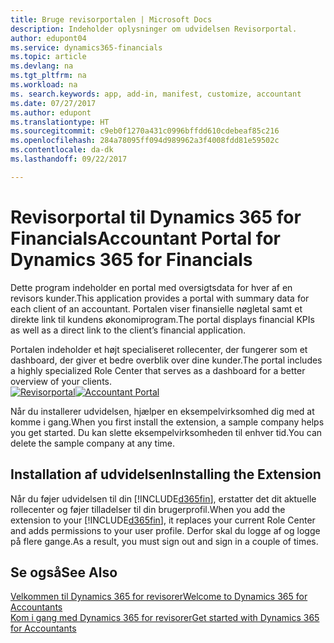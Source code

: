 ```yaml
---
title: Bruge revisorportalen | Microsoft Docs
description: Indeholder oplysninger om udvidelsen Revisorportal.
author: edupont04
ms.service: dynamics365-financials
ms.topic: article
ms.devlang: na
ms.tgt_pltfrm: na
ms.workload: na
ms. search.keywords: app, add-in, manifest, customize, accountant
ms.date: 07/27/2017
ms.author: edupont
ms.translationtype: HT
ms.sourcegitcommit: c9eb0f1270a431c0996bffdd610cdebeaf85c216
ms.openlocfilehash: 284a78095ff094d989962a3f4008fdd81e59502c
ms.contentlocale: da-dk
ms.lasthandoff: 09/22/2017

---
```

# <a name="accountant-portal-for-dynamics-365-for-financials"></a><span data-ttu-id="ad1e4-103">Revisorportal til Dynamics 365 for Financials</span><span class="sxs-lookup"><span data-stu-id="ad1e4-103">Accountant Portal for Dynamics 365 for Financials</span></span>
<span data-ttu-id="ad1e4-104">Dette program indeholder en portal med oversigtsdata for hver af en revisors kunder.</span><span class="sxs-lookup"><span data-stu-id="ad1e4-104">This application provides a portal with summary data for each client of an accountant.</span></span> <span data-ttu-id="ad1e4-105">Portalen viser finansielle nøgletal samt et direkte link til kundens økonomiprogram.</span><span class="sxs-lookup"><span data-stu-id="ad1e4-105">The portal displays financial KPIs as well as a direct link to the client’s financial application.</span></span>  

<span data-ttu-id="ad1e4-106">Portalen indeholder et højt specialiseret rollecenter, der fungerer som et dashboard, der giver et bedre overblik over dine kunder.</span><span class="sxs-lookup"><span data-stu-id="ad1e4-106">The portal includes a highly specialized Role Center that serves as a dashboard for a better overview of your clients.</span></span>  
<span data-ttu-id="ad1e4-107">[![Revisorportal](./media/ui-extensions-accportal/accountant-portal.png)](https://go.microsoft.com/fwlink/?linkid=851257)</span><span class="sxs-lookup"><span data-stu-id="ad1e4-107">[![Accountant Portal](./media/ui-extensions-accportal/accountant-portal.png)](https://go.microsoft.com/fwlink/?linkid=851257)</span></span>

<span data-ttu-id="ad1e4-108">Når du installerer udvidelsen, hjælper en eksempelvirksomhed dig med at komme i gang.</span><span class="sxs-lookup"><span data-stu-id="ad1e4-108">When you first install the extension, a sample company helps you get started.</span></span> <span data-ttu-id="ad1e4-109">Du kan slette eksempelvirksomheden til enhver tid.</span><span class="sxs-lookup"><span data-stu-id="ad1e4-109">You can delete the sample company at any time.</span></span>  

## <a name="installing-the-extension"></a><span data-ttu-id="ad1e4-110">Installation af udvidelsen</span><span class="sxs-lookup"><span data-stu-id="ad1e4-110">Installing the Extension</span></span>
<span data-ttu-id="ad1e4-111">Når du føjer udvidelsen til din [!INCLUDE[d365fin](includes/d365fin_md.md)], erstatter det dit aktuelle rollecenter og føjer tilladelser til din brugerprofil.</span><span class="sxs-lookup"><span data-stu-id="ad1e4-111">When you add the extension to your [!INCLUDE[d365fin](includes/d365fin_md.md)], it replaces your current Role Center and adds permissions to your user profile.</span></span> <span data-ttu-id="ad1e4-112">Derfor skal du logge af og logge på flere gange.</span><span class="sxs-lookup"><span data-stu-id="ad1e4-112">As a result, you must sign out and sign in a couple of times.</span></span>  

## <a name="see-also"></a><span data-ttu-id="ad1e4-113">Se også</span><span class="sxs-lookup"><span data-stu-id="ad1e4-113">See Also</span></span>
[<span data-ttu-id="ad1e4-114">Velkommen til Dynamics 365 for revisorer</span><span class="sxs-lookup"><span data-stu-id="ad1e4-114">Welcome to Dynamics 365 for Accountants</span></span>](index.md)  
[<span data-ttu-id="ad1e4-115">Kom i gang med Dynamics 365 for revisorer</span><span class="sxs-lookup"><span data-stu-id="ad1e4-115">Get started with Dynamics 365 for Accountants</span></span>](accountant-get-started.md)  

